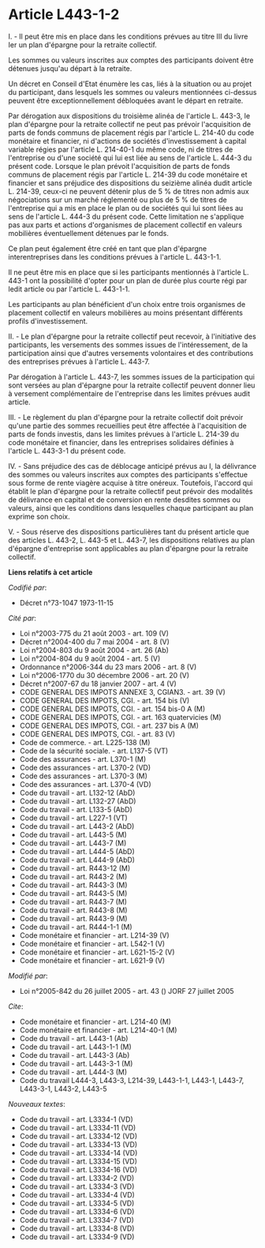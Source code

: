 # Article L443-1-2

I. - Il peut être mis en place dans les conditions prévues au titre III du livre Ier un plan d'épargne pour la retraite
collectif.

Les sommes ou valeurs inscrites aux comptes des participants doivent être détenues jusqu'au départ à la retraite.

Un décret en Conseil d'Etat énumère les cas, liés à la situation ou au projet du participant, dans lesquels les sommes ou
valeurs mentionnées ci-dessus peuvent être exceptionnellement débloquées avant le départ en retraite.

Par dérogation aux dispositions du troisième alinéa de l'article L. 443-3, le plan d'épargne pour la retraite collectif ne
peut pas prévoir l'acquisition de parts de fonds communs de placement régis par l'article L. 214-40 du code monétaire et
financier, ni d'actions de sociétés d'investissement à capital variable régies par l'article L. 214-40-1 du même code, ni de
titres de l'entreprise ou d'une société qui lui est liée au sens de l'article L. 444-3 du présent code. Lorsque le plan
prévoit l'acquisition de parts de fonds communs de placement régis par l'article L. 214-39 du code monétaire et financier et
sans préjudice des dispositions du seizième alinéa dudit article L. 214-39, ceux-ci ne peuvent détenir plus de 5 % de titres
non admis aux négociations sur un marché réglementé ou plus de 5 % de titres de l'entreprise qui a mis en place le plan ou de
sociétés qui lui sont liées au sens de l'article L. 444-3 du présent code. Cette limitation ne s'applique pas aux parts et
actions d'organismes de placement collectif en valeurs mobilières éventuellement détenues par le fonds.

Ce plan peut également être créé en tant que plan d'épargne interentreprises dans les conditions prévues à l'article L.
443-1-1.

Il ne peut être mis en place que si les participants mentionnés à l'article L. 443-1 ont la possibilité d'opter pour un plan
de durée plus courte régi par ledit article ou par l'article L. 443-1-1.

Les participants au plan bénéficient d'un choix entre trois organismes de placement collectif en valeurs mobilières au moins
présentant différents profils d'investissement.

II. - Le plan d'épargne pour la retraite collectif peut recevoir, à l'initiative des participants, les versements des sommes
issues de l'intéressement, de la participation ainsi que d'autres versements volontaires et des contributions des entreprises
prévues à l'article L. 443-7.

Par dérogation à l'article L. 443-7, les sommes issues de la participation qui sont versées au plan d'épargne pour la
retraite collectif peuvent donner lieu à versement complémentaire de l'entreprise dans les limites prévues audit article.

III. - Le règlement du plan d'épargne pour la retraite collectif doit prévoir qu'une partie des sommes recueillies peut être
affectée à l'acquisition de parts de fonds investis, dans les limites prévues à l'article L. 214-39 du code monétaire et
financier, dans les entreprises solidaires définies à l'article L. 443-3-1 du présent code.

IV. - Sans préjudice des cas de déblocage anticipé prévus au I, la délivrance des sommes ou valeurs inscrites aux comptes des
participants s'effectue sous forme de rente viagère acquise à titre onéreux. Toutefois, l'accord qui établit le plan
d'épargne pour la retraite collectif peut prévoir des modalités de délivrance en capital et de conversion en rente desdites
sommes ou valeurs, ainsi que les conditions dans lesquelles chaque participant au plan exprime son choix.

V. - Sous réserve des dispositions particulières tant du présent article que des articles L. 443-2, L. 443-5 et L. 443-7, les
dispositions relatives au plan d'épargne d'entreprise sont applicables au plan d'épargne pour la retraite collectif.

**Liens relatifs à cet article**

_Codifié par_:

  - Décret n°73-1047 1973-11-15

_Cité par_:

  - Loi n°2003-775 du 21 août 2003 - art. 109 (V)
  - Décret n°2004-400 du 7 mai 2004 - art. 8 (V)
  - Loi n°2004-803 du 9 août 2004 - art. 26 (Ab)
  - Loi n°2004-804 du 9 août 2004 - art. 5 (V)
  - Ordonnance n°2006-344 du 23 mars 2006 - art. 8 (V)
  - Loi n°2006-1770 du 30 décembre 2006 - art. 20 (V)
  - Décret n°2007-67 du 18 janvier 2007 - art. 4 (V)
  - CODE GENERAL DES IMPOTS ANNEXE 3, CGIAN3. - art. 39 (V)
  - CODE GENERAL DES IMPOTS, CGI. - art. 154 bis (V)
  - CODE GENERAL DES IMPOTS, CGI. - art. 154 bis-0 A (M)
  - CODE GENERAL DES IMPOTS, CGI. - art. 163 quatervicies (M)
  - CODE GENERAL DES IMPOTS, CGI. - art. 237 bis A (M)
  - CODE GENERAL DES IMPOTS, CGI. - art. 83 (V)
  - Code de commerce. - art. L225-138 (M)
  - Code de la sécurité sociale. - art. L137-5 (VT)
  - Code des assurances - art. L370-1 (M)
  - Code des assurances - art. L370-2 (VD)
  - Code des assurances - art. L370-3 (M)
  - Code des assurances - art. L370-4 (VD)
  - Code du travail - art. L132-12 (AbD)
  - Code du travail - art. L132-27 (AbD)
  - Code du travail - art. L133-5 (AbD)
  - Code du travail - art. L227-1 (VT)
  - Code du travail - art. L443-2 (AbD)
  - Code du travail - art. L443-5 (M)
  - Code du travail - art. L443-7 (M)
  - Code du travail - art. L444-5 (AbD)
  - Code du travail - art. L444-9 (AbD)
  - Code du travail - art. R443-12 (M)
  - Code du travail - art. R443-2 (M)
  - Code du travail - art. R443-3 (M)
  - Code du travail - art. R443-5 (M)
  - Code du travail - art. R443-7 (M)
  - Code du travail - art. R443-8 (M)
  - Code du travail - art. R443-9 (M)
  - Code du travail - art. R444-1-1 (M)
  - Code monétaire et financier - art. L214-39 (V)
  - Code monétaire et financier - art. L542-1 (V)
  - Code monétaire et financier - art. L621-15-2 (V)
  - Code monétaire et financier - art. L621-9 (V)

_Modifié par_:

  - Loi n°2005-842 du 26 juillet 2005 - art. 43 () JORF 27 juillet 2005

_Cite_:

  - Code monétaire et financier - art. L214-40 (M)
  - Code monétaire et financier - art. L214-40-1 (M)
  - Code du travail - art. L443-1 (Ab)
  - Code du travail - art. L443-1-1 (M)
  - Code du travail - art. L443-3 (Ab)
  - Code du travail - art. L443-3-1 (M)
  - Code du travail - art. L444-3 (M)
  - Code du travail L444-3, L443-3, L214-39, L443-1-1, L443-1, L443-7, L443-3-1, L443-2, L443-5

_Nouveaux textes_:

  - Code du travail - art. L3334-1 (VD)
  - Code du travail - art. L3334-11 (VD)
  - Code du travail - art. L3334-12 (VD)
  - Code du travail - art. L3334-13 (VD)
  - Code du travail - art. L3334-14 (VD)
  - Code du travail - art. L3334-15 (VD)
  - Code du travail - art. L3334-16 (VD)
  - Code du travail - art. L3334-2 (VD)
  - Code du travail - art. L3334-3 (VD)
  - Code du travail - art. L3334-4 (VD)
  - Code du travail - art. L3334-5 (VD)
  - Code du travail - art. L3334-6 (VD)
  - Code du travail - art. L3334-7 (VD)
  - Code du travail - art. L3334-8 (VD)
  - Code du travail - art. L3334-9 (VD)
